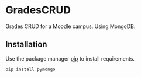 # GradesCRUD
 Grades CRUD for a Moodle campus. Using MongoDB.

## Installation

Use the package manager [pip](https://pip.pypa.io/en/stable/) to install requirements.

```bash
pip install pymongo
```
